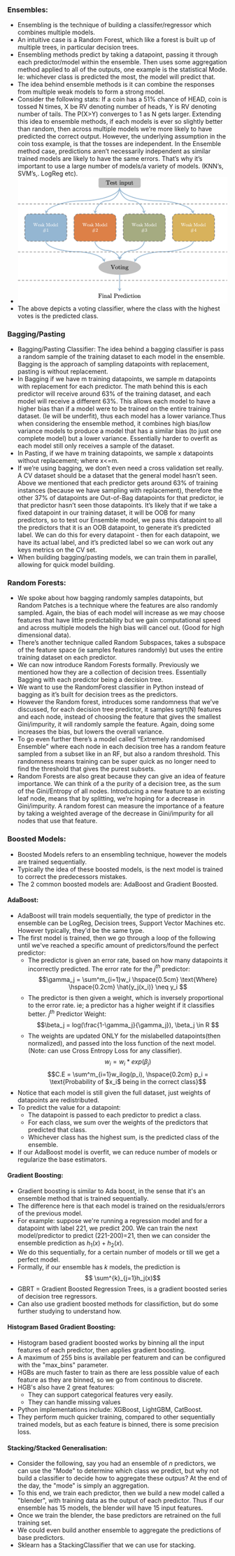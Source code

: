 ### Ensembles:

* Ensembling is the technique of building a classifer/regressor which combines multiple models. 
* An intuitive case is a Random Forest, which like a forest is built up of multiple trees, in particular decision trees. 
* Ensembling methods predict by taking a datapoint, passing it through each predictor/model within the ensemble. Then uses some aggregation method applied to all of the outputs, one example is the statistical Mode. Ie: whichever class is predicted the most, the model will predict that. 
* The idea behind ensemble methods is it can combine the responses from multiple weak models to form a strong model. 
* Consider the following stats: If a coin has a 51% chance of HEAD, coin is tossed N times, X be RV denoting number of heads, Y is RV denoting number of tails. The P(X>Y) converges to 1 as N gets larger. Extending this idea to ensemble methods, if each models is ever so slightly better than random, then across multiple models we’re more likely to have predicted the correct output. However, the underlying assumption in the coin toss example, is that the tosses are independent. In the Ensemble method case, predictions aren’t necessarily independent as similar trained models are likely to have the same errors. That’s why it’s important to use a large number of models/a variety of models. (KNN’s, SVM’s,. LogReg etc). 
* ![](../Graphics/Ensemble_Methods.png)
* The above depicts a voting classifier, where the class with the highest votes is the predicted class.

### Bagging/Pasting
* Bagging/Pasting Classifier: The idea behind a bagging classifier is pass a random sample of the training dataset to each model in the ensemble. Bagging is the approach of sampling datapoints with replacement, pasting is without replacement. 
* In Bagging if we have m training datapoints, we sample m datapoints with replacement for each predictor. The math behind this is each predictor will receive around 63% of the training dataset, and each model will receive a different 63%. This allows each model to have a higher bias than if a model were to be trained on the entire training dataset. (Ie will be underfit), thus each model has a lower variance.Thus when considering the ensemble method, it combines high bias/low variance models to produce a model that has a similar bias (to just one complete model) but a lower variance. Essentially harder to overfit as each model still only receives a sample of the dataset.
* In Pasting, if we have m training datapoints, we sample x datapoints without replacement; where x<=m. 
* If we’re using bagging, we don’t even need a cross validation set really. A CV dataset should be a dataset that the general model hasn’t seen. Above we mentioned that each predictor gets around 63% of training instances (because we have sampling with replacement), therefore the other 37% of datapoints are Out-of-Bag datapoints for that predictor, ie that predictor hasn’t seen those datapoints. It’s likely that if we take a fixed datapoint in our training dataset, it will be OOB for many predictors, so to test our Ensemble model, we pass this datapoint to all the predictors that it is an OOB datapoint, to generate it’s predicted label. We can do this for every datapoint - then for each datapoint, we have its actual label, and it’s predicted label so we can work out any keys metrics on the CV set. 
* When building bagging/pasting models, we can train them in parallel, allowing for quick model building. 

### Random Forests:
- We spoke about how bagging randomly samples datapoints, but Random Patches is a technique where the features are also randomly sampled. Again, the bias of each model will increase as we may choose features that have little predictability but we gain computational speed and across multiple models the high bias will cancel out. (Good for high dimensional data).
- There’s another technique called Random Subspaces, takes a subspace of the feature space (ie samples features randomly) but uses the entire training dataset on each predictor. 
- We can now introduce Random Forests formally. Previously we mentioned how they are a collection of decision trees. Essentially Bagging with each predictor being a decision tree.
- We want to use the RandomForest classifier in Python instead of bagging as it’s built for decision trees as the predictors. 
- However the Random forest, introduces some randomness that we’ve discussed, for each decision tree predictor, it samples sqrt(N) features and each node, instead of choosing the feature that gives the smallest Gini/impurity, it will randomly sample the feature. Again, doing some increases the bias, but lowers the overall variance. 
- To go even further there’s a model called “Extremely randomised Ensemble” where each node in each decision tree has a random feature sampled from a subset like in an RF, but also a random threshold. This randomness means training can be super quick as no longer need to find the threshold that gives the purest subsets. 
- Random Forests are also great because they can give an idea of feature importance. We can think of a the purity of a decision tree, as the sum of the Gini/Entropy of all nodes. Introducing a new feature to an existing leaf node, means that by splitting, we’re hoping for a decrease in Gini/impurity. A random forest can measure the importance of a feature by taking a weighted average of the decrease in Gini/impurity for all nodes that use that feature. 

### Boosted Models:
- Boosted Models refers to an ensembling technique, however the models are trained sequentially. 
- Typically the idea of these boosted models, is the next model is trained to correct the predecessors mistakes. 
- The 2 common boosted models are: AdaBoost and Gradient Boosted.

#### AdaBoost:
- AdaBoost will train models sequentially, the type of predictor in the ensemble can be LogReg, Decision trees, Support Vector Machines etc. However typically, they'd be the same type.
- The first model is trained, then we go through a loop of the following until we've reached a specific amount of predictors/found the perfect predictor:
    - The predictor is given an error rate, based on how many datapoints it incorrectly predicted. The error rate for the $j^{th}$ predictor:
    $$\gamma_j = \sum^m_{i=1}w_i \hspace{0.5cm} \text{Where} \hspace{0.2cm} \hat{y_j(x_i)} \neq y_i $$ 
    - The predictor is then given a weight, which is inversely proportional to the error rate. ie; a predictor has a higher weight if it classifies better. $j^{th}$ Predictor Weight:
    $$\beta_j = log(\frac{1-\gamma_j}{\gamma_j}), \beta_j \in R $$
    - The weights are updated ONLY for the mislabelled datapoints(then normalized), and passed into the loss function of the next model. (Note: can use Cross Entropy Loss for any classifier).
    $$w_i = w_i * exp(\beta_j)$$
    $$C.E = \sum^m_{i=1}w_ilog(p_i), \hspace{0.2cm} p_i = \text{Probability of $x_i$ being in the correct class}$$
- Notice that each model is still given the full dataset, just weights of datapoints are redistributed. 
- To predict the value for a datapoint: 
    - The datapoint is passed to each predictor to predict a class. 
    - For each class, we sum over the weights of the predictors that predicted that class.
    - Whichever class has the highest sum, is the predicted class of the ensemble. 
- If our AdaBoost model is overfit, we can reduce number of models or regularize the base estimators.

#### Gradient Boosting:
- Gradient boosting is similar to Ada boost, in the sense that it's an ensemble method that is trained sequentially. 
- The difference here is that each model is trained on the residuals/errors of the previous model. 
- For example: suppose we're running a regression model and for a datapoint with label 221, we predict 200. We can train the next model/predictor to predict (221-200)=21, then we can consider the ensemble prediction as $h_1(x) + h_2(x)$. 
- We do this sequentially, for a certain number of models or till we get a perfect model. 
- Formally, if our ensemble has $k$ models, the prediction is $$ \sum^{k}_{j=1}h_j(x)$$
- GBRT = Gradient Boosted Regression Trees, is a gradient boosted series of decision tree regressors. 
- Can also use gradient boosted methods for classifiction, but do some further studying to understand how. 

#### Histogram Based Gradient Boosting:
- Histogram based gradient boosted works by binning all the input features of each predictor, then applies gradient boosting. 
- A maximum of 255 bins is available per featurem and can be configured with the "max_bins" parameter. 
- HGBs are much faster to train as there are less possible value of each feature as they are binned, so we go from continous to discrete. 
- HGB's also have 2 great features: 
    - They can support categorical features very easily.
    - They can handle missing values
- Python implementations include: XGBoost, LightGBM, CatBoost. 
- They perform much quicker training, compared to other sequentially trained models, but as each feature is binned, there is some precision loss. 


#### Stacking/Stacked Generalisation: 
- Consider the following, say you had an ensemble of $n$ predictors, we can use the "Mode" to determine which class we predict, but why not build a classifier to decide how to aggregate these outpus? At the end of the day, the "mode" is simply an aggregation. 
- To this end, we train each predictor, then we build a new model called a "blender", with training data as the output of each predictor. Thus if our ensemble has 15 models, the blender will have 15 input features. 
- Once we train the blender, the base predictors are retrained on the full training set. 
- We could even build another ensemble to aggregate the predictions of base predictors. 
- Sklearn has a StackingClassifier that we can use for stacking.